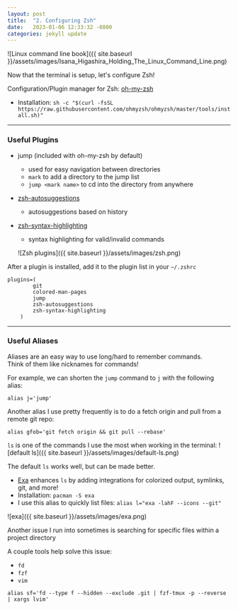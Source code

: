 ```yaml
---
layout: post
title:  "2. Configuring Zsh"
date:   2023-01-06 12:33:32 -0800
categories: jekyll update
---
```


![Linux command line book]({{ site.baseurl }}/assets/images/Isana_Higashira_Holding_The_Linux_Command_Line.png)

Now that the terminal is setup, let's configure Zsh!

Configuration/Plugin manager for Zsh: [oh-my-zsh][omz-page]
- Installation: `sh -c "$(curl -fsSL https://raw.githubusercontent.com/ohmyzsh/ohmyzsh/master/tools/install.sh)"`

---

### Useful Plugins
- jump (included with oh-my-zsh by default)
  - used for easy navigation between directories
  - `mark` to add a directory to the jump list
  - `jump <mark name>` to cd into the directory from anywhere
- [zsh-autosuggestions][omz-autosugg]
  - autosuggestions based on history
- [zsh-syntax-highlighting][omz-synhighlight]
  - syntax highlighting for valid/invalid commands

  ![Zsh plugins]({{ site.baseurl }}/assets/images/zsh.png)

After a plugin is installed, add it to the plugin list in your `~/.zshrc`
```
plugins=(
        git
        colored-man-pages
        jump
        zsh-autosuggestions
        zsh-syntax-highlighting
    )
```

---

### Useful Aliases

Aliases are an easy way to use long/hard to remember commands.  
Think of them like nicknames for commands!

For example, we can shorten the `jump` command to `j` with the following alias:  
```
alias j='jump'
```

Another alias I use pretty frequently is to do a fetch origin and pull from a remote git repo:  
```
alias gfob='git fetch origin && git pull --rebase'
```  

`ls` is one of the commands I use the most when working in the terminal:
  ![default ls]({{ site.baseurl }}/assets/images/default-ls.png)

The default `ls` works well, but can be made better.  
- [Exa][exa-site] enhances `ls` by adding integrations for colorized output, symlinks, git, and more!  
- Installation: `pacman -S exa`  
- I use this alias to quickly list files: `alias l="exa -lahF --icons --git"`

![exa]({{ site.baseurl }}/assets/images/exa.png)  

Another issue I run into sometimes is searching for specific files within a project directory  

A couple tools help solve this issue: 
- `fd`
- `fzf`
- `vim`

```
alias sf='fd --type f --hidden --exclude .git | fzf-tmux -p --reverse | xargs lvim'
```

[omz-page]: https://ohmyz.sh/
[omz-autosugg]: https://github.com/zsh-users/zsh-autosuggestions/blob/master/INSTALL.md#oh-my-zsh
[omz-synhighlight]: https://github.com/zsh-users/zsh-autosuggestions/blob/master/INSTALL.md#oh-my-zsh
[exa-site]: https://the.exa.website/
